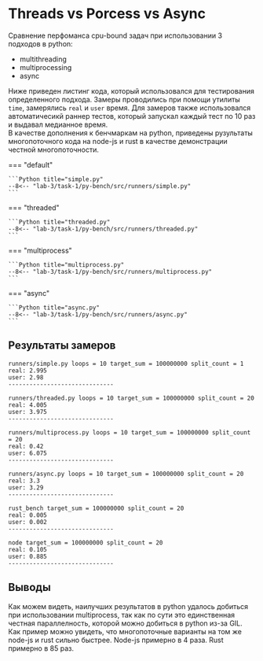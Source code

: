 # Threads vs Porcess vs Async

Сравнение перфоманса cpu-bound задач при использовании 3 подходов в python:

- multithreading
- multiprocessing
- async

Ниже приведен листинг кода, который использовался для тестирования определенного подхода. Замеры проводились при помощи утилиты `time`, замерялись `real` и `user` время. Для замеров также использовался автоматичесикй раннер тестов, который запускал каждый тест по 10 раз и выдавал медианное время.  
В качестве дополнения к бенчмаркам на python, приведены рузультаты многопоточного кода на node-js и rust в качестве демонстрации честной многопоточности.

=== "default"

    ```Python title="simple.py"
    --8<-- "lab-3/task-1/py-bench/src/runners/simple.py"
    ```

=== "threaded"

    ```Python title="threaded.py"
    --8<-- "lab-3/task-1/py-bench/src/runners/threaded.py"
    ```

=== "multiprocess"

    ```Python title="multiprocess.py"
    --8<-- "lab-3/task-1/py-bench/src/runners/multiprocess.py"
    ```

=== "async"

    ```Python title="async.py"
    --8<-- "lab-3/task-1/py-bench/src/runners/async.py"
    ```

## Результаты замеров

```
runners/simple.py loops = 10 target_sum = 100000000 split_count = 1
real: 2.995
user: 2.98
------------------------------

runners/threaded.py loops = 10 target_sum = 100000000 split_count = 20
real: 4.005
user: 3.975
------------------------------

runners/multiprocess.py loops = 10 target_sum = 100000000 split_count = 20
real: 0.42
user: 6.075
------------------------------

runners/async.py loops = 10 target_sum = 100000000 split_count = 20
real: 3.3
user: 3.29
------------------------------

rust_bench target_sum = 100000000 split_count = 20
real: 0.005
user: 0.002
------------------------------

node target_sum = 100000000 split_count = 20
real: 0.105
user: 0.885
------------------------------
```

## Выводы

Как можем видеть, наилучших результатов в python удалось добиться при использовании multiprocess, так как по сути это единственная честная параллелность, которой можно добиться в python из-за GIL. Как пример можно увидеть, что многопоточные варианты на том же node-js и rust сильно быстрее. Node-js примерно в 4 раза. Rust примерно в 85 раз.
